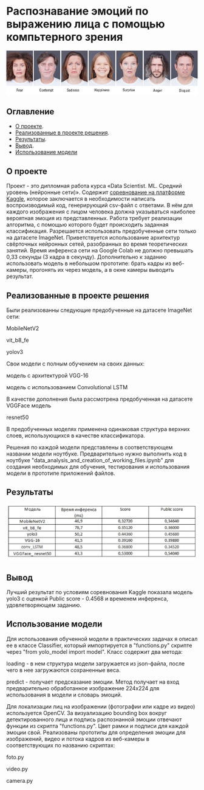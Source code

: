 # Распознавание эмоций по выражению лица с помощью компьтерного зрения
<p align="center"><img src="test_foto.jpg" width="1000" alt="Valence-Arousal"></p>

## Оглавление


*  [О проекте](https://colab.research.google.com/drive/1NKz3HixkL4ZZEVWR5YH8LsELlry3THoU#scrollTo=ePNLZW1v9rO_).
*   [Реализованные в проекте решения](https://colab.research.google.com/drive/1NKz3HixkL4ZZEVWR5YH8LsELlry3THoU#scrollTo=1Z1LZeWBML_9).
* [Результаты](https://colab.research.google.com/drive/1NKz3HixkL4ZZEVWR5YH8LsELlry3THoU#scrollTo=tjBtUDvPLHGS).
* [Вывод](https://colab.research.google.com/drive/1NKz3HixkL4ZZEVWR5YH8LsELlry3THoU#scrollTo=MtgDj9s0ZwZ4).
* [Использование модели](https://colab.research.google.com/drive/1NKz3HixkL4ZZEVWR5YH8LsELlry3THoU#scrollTo=tpOpcUg5ahfW)



## О проекте
Проект - это дипломная работа курса «Data Scientist. ML. Средний уровень (нейронные сети)». Содержит [соревнование на платформе Kaggle](https://www.kaggle.com/c/skillbox-computer-vision-project), которое заключается в необходимости написать воспроизводимый код, генерирующий csv-файл с ответами. В нём для каждого изображения с лицом человека должна указываться наиболее вероятная эмоция из представленных. Работа требует реализации алгоритма, с помощью которого будет происходить заданная классификация. Разрешается использовать предобученные сети только на датасете ImageNet. Приветствуется использование архитектур свёрточных нейронных сетей, разобранных во время теоретических занятий. Время инференса сети на Google Colab не должно превышать 0,33 секунды (3 кадра в секунду). Дополнительно к заданию использовать модель в небольшом прототипе: брать кадры из веб-камеры, прогонять их через модель, а в окне камеры выводить результат. 

## Реализованные в проекте решения

Были реализованны следующие предобученные на датасете ImageNet сети:

MobileNetV2

vit_b8_fe

yolov3

Свои модели с полным обучением на своих данных:

модель с архитектурой VGG-16

модель с использованием Convolutional LSTM

В качестве дополнения была рассмотрена предобученная на датасете VGGFace модель 

resnet50

В предобученных моделях применена одинаковая структура верхних слоев, использующихся в качестве классификатора.

Решения по каждой модели представлены в соответствующем названии модели ноутбуке. Предварительно нужно выполнить код в ноутбуке "data_analysis_and_creation_of_working_files.ipynb" для создания необходимых для обучения, тестирования и использования модели в прототипе приложений файлов.

## Результаты
<p align="center"><img src="Результаты.jpg" width="1000" alt="Valence-Arousal"></p>

## Вывод

Лучший результат по условиям соревнования Kaggle показала модель yolo3 c оценкой Public score - 0.4568 и временем инференса, удовлетворяющем заданию. 

## Использование модели 

Для использования обученной модели в практических задачах я описал ее в классе Сlassifier, который импортируется в "functions.py" скриптe через "from yolo_model import model". Класс содержит два метода:

loading - в нем структура модели загружается из json-файла, после чего в нее загружаются сохраненные веса. 

predict - получает предсказание эмоции. Метод получает на вход предварительно обработанное изображение 224х224 для использования в модели и словарь эмоций.

Для локализации лиц на изображении (фотографии или кадре из видео) используется OpenCV. За визуализацию bounding box вокруг детектированного лица и подпись распознанной эмоции отвечают функции из скрипта "functions.py". Цвет рамки и подписи для каждой эмоции свой. Реализованы прототипы для определения эмоции для изображений, видео и потока кадров из веб-камеры в соответствующих по названию скриптах: 

foto.py

video.py

сamera.py

